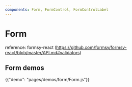 ```yaml
---
components: Form, FormControl, FormControlLabel
---
```


# Form

reference: formsy-react  (https://github.com/formsy/formsy-react/blob/master/API.md#validators)

## Form demos

{{"demo": "pages/demos/form/Form.js"}}
